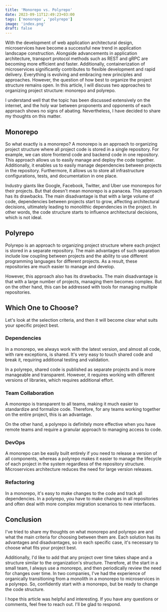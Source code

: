 ```yaml
---
title: 'Monorepo vs. Polyrepo'
date: 2023-09-11T12:49:23+03:00
tags: ['monorepo', 'polyrepo']
image: 'index.png'
draft: false
---
```


With the development of web application architectural design, microservices have become a successful new trend in
application landscape construction. Alongside advancements in application architecture, transport protocol methods such
as REST and gRPC are becoming more efficient and faster. Additionally, containerization of microservices significantly
contributes to flexible development and rapid delivery. Everything is evolving and embracing new principles and
approaches. However, the question of how best to organize the project structure remains open. In this article, I will
discuss two approaches to organizing project structure: monorepo and polyrepo.

I understand well that the topic has been discussed extensively on the internet, and the holy war between proponents and
opponents of each approach shows no signs of abating. Nevertheless, I have decided to share my thoughts on this matter.

<!--more-->

## Monorepo

So what exactly is a monorepo? A monorepo is an approach to organizing project structure where all project code is
stored in a single repository. For example, we can store frontend code and backend code in one repository. This approach
allows us to easily manage and deploy the code together. Additionally, it enables us to easily manage dependencies
between projects in the repository. Furthermore, it allows us to store all infrastructure configurations, tests, and
documentation in one place.

Industry giants like Google, Facebook, Twitter, and Uber use monorepos for their projects. But that doesn't mean
monorepo is a panacea. This approach has its drawbacks. The main disadvantage is that with a large volume of code,
dependencies between projects start to grow, affecting architectural decisions, ultimately leading to monolithic
dependencies in the project. In other words, the code structure starts to influence architectural decisions, which is
not ideal.

## Polyrepo

Polyrepo is an approach to organizing project structure where each project is stored in a separate repository. The main
advantages of such separation include low coupling between projects and the ability to use different programming
languages for different projects. As a result, these repositories are much easier to manage and develop.

However, this approach also has its drawbacks. The main disadvantage is that with a large number of projects, managing
them becomes complex. But on the other hand, this can be addressed with tools for managing multiple repositories.

## Which One to Choose?

Let's look at the selection criteria, and then it will become clear what suits your specific project best.

### Dependencies

In a monorepo, we always work with the latest version, and almost all code, with rare exceptions, is shared. It's very
easy to touch shared code and break it, requiring additional testing and validation.

In a polyrepo, shared code is published as separate projects and is more manageable and transparent. However, it
requires working with different versions of libraries, which requires additional effort.

### Team Collaboration

A monorepo is transparent to all teams, making it much easier to standardize and formalize code. Therefore, for any
teams working together on the entire project, this is an advantage.

On the other hand, a polyrepo is definitely more effective when you have remote teams and require a granular approach to
managing access to code.

### DevOps

A monorepo can be easily built entirely if you need to release a version of all components, whereas a polyrepo makes it
easier to manage the lifecycle of each project in the system regardless of the repository structure. Microservices
architecture reduces the need for large version releases.

### Refactoring

In a monorepo, it's easy to make changes to the code and track all dependencies. In a polyrepo, you have to make changes
in all repositories and often deal with more complex migration scenarios to new interfaces.

## Conclusion

I've tried to share my thoughts on what monorepo and polyrepo are and what the main criteria for choosing between them
are. Each solution has its advantages and disadvantages, so in each specific case, it's necessary to choose what fits
your project best.

Additionally, I'd like to add that any project over time takes shape and a structure similar to the organization's
structure. Therefore, at the start in a small team, I always use a monorepo, and then periodically review the need for
changes over time. In two companies, I've had the experience of organically transitioning from a monolith in a monorepo
to microservices in a polyrepo. So, confidently start with a monorepo, but be ready to change the code structure.

I hope this article was helpful and interesting. If you have any questions or comments, feel free to reach out. I'll be
glad to respond.
